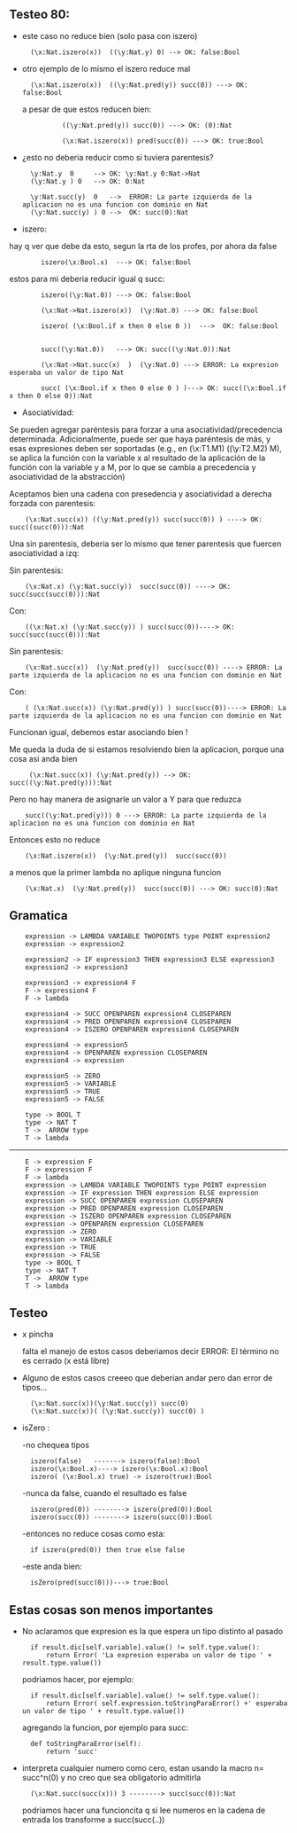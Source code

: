 Testeo 80:
----------



* este caso no reduce bien (solo pasa con iszero)

		(\x:Nat.iszero(x))  ((\y:Nat.y) 0) --> OK: false:Bool
		
* otro ejemplo de lo mismo el iszero reduce mal

		(\x:Nat.iszero(x))  ((\y:Nat.pred(y)) succ(0)) ---> OK: false:Bool

	a pesar de que estos reducen bien:

				((\y:Nat.pred(y)) succ(0)) ---> OK: (0):Nat

				(\x:Nat.iszero(x)) pred(succ(0)) ---> OK: true:Bool
		
		
* ¿esto no deberia reducir como si tuviera parentesis? 
	
		\y:Nat.y  0     --> OK: \y:Nat.y 0:Nat->Nat
		(\y:Nat.y ) 0   --> OK: 0:Nat

		\y:Nat.succ(y)  0 	-->  ERROR: La parte izquierda de la aplicacion no es una funcion con dominio en Nat
		(\y:Nat.succ(y) ) 0	-->  OK: succ(0):Nat
		
					
* iszero:

hay q ver que debe da esto, segun la rta de los profes, por ahora da false
		
			iszero(\x:Bool.x)  ---> OK: false:Bool
			
estos para mi deberia reducir igual q succ:

			iszero((\y:Nat.0)) ---> OK: false:Bool
			
			(\x:Nat->Nat.iszero(x))  (\y:Nat.0) ---> OK: false:Bool

			iszero( (\x:Bool.if x then 0 else 0 ))  --->  OK: false:Bool
			
			
			succ((\y:Nat.0))   ---> OK: succ((\y:Nat.0)):Nat
			
			(\x:Nat->Nat.succ(x)  )  (\y:Nat.0) ---> ERROR: La expresion esperaba un valor de tipo Nat
			
			succ( (\x:Bool.if x then 0 else 0 ) )---> OK: succ((\x:Bool.if x then 0 else 0)):Nat


* Asociatividad:

Se pueden agregar paréntesis para forzar a una asociatividad/precedencia determinada. Adicionalmente, puede ser que haya paréntesis de más, y esas expresiones deben ser soportadas (e.g., en (\x:T1.M1) ((\y:T2.M2) M), se aplica la función con la variable x al resultado de la aplicación de la función con la variable y a M, por lo que se cambia a precedencia y asociatividad de la abstracción)

Aceptamos bien una cadena con presedencia y asociatividad a derecha forzada con parentesis:
		
		(\x:Nat.succ(x)) ((\y:Nat.pred(y)) succ(succ(0)) ) ----> OK: succ((succ(0))):Nat    
		
Una sin parentesis, deberia ser lo mismo que tener parentesis que fuercen asociatividad a izq:

Sin parentesis:

		(\x:Nat.x) (\y:Nat.succ(y))  succ(succ(0)) ----> OK: succ(succ(succ(0))):Nat
Con:

		((\x:Nat.x) (\y:Nat.succ(y)) ) succ(succ(0))----> OK: succ(succ(succ(0))):Nat


Sin parentesis:

		(\x:Nat.succ(x))  (\y:Nat.pred(y))  succ(succ(0)) ----> ERROR: La parte izquierda de la aplicacion no es una funcion con dominio en Nat
Con:

		( (\x:Nat.succ(x)) (\y:Nat.pred(y)) ) succ(succ(0))----> ERROR: La parte izquierda de la aplicacion no es una funcion con dominio en Nat 

Funcionan igual, debemos estar asociando bien !


Me queda la duda de si estamos resolviendo bien la aplicacion, porque una cosa asi anda bien

		 (\x:Nat.succ(x)) (\y:Nat.pred(y)) --> OK: succ((\y:Nat.pred(y))):Nat

Pero no hay manera de asignarle un valor a Y para que reduzca
		
		succ((\y:Nat.pred(y))) 0 ---> ERROR: La parte izquierda de la aplicacion no es una funcion con dominio en Nat

Entonces esto no reduce

		(\x:Nat.iszero(x))  (\y:Nat.pred(y))  succ(succ(0))
		
 a menos que la primer lambda no aplique ninguna funcion
 		
		(\x:Nat.x)  (\y:Nat.pred(y))  succ(succ(0)) ---> OK: succ(0):Nat





Gramatica 
----------
		
		expression -> LAMBDA VARIABLE TWOPOINTS type POINT expression2
		expression -> expression2

		expression2 -> IF expression3 THEN expression3 ELSE expression3
		expression2 -> expression3

		expression3 -> expression4 F
		F -> expression4 F
		F -> lambda

		expression4 -> SUCC OPENPAREN expression4 CLOSEPAREN
		expression4 -> PRED OPENPAREN expression4 CLOSEPAREN
		expression4 -> ISZERO OPENPAREN expression4 CLOSEPAREN
		
		expression4 -> expression5
		expression4 -> OPENPAREN expression CLOSEPAREN
		expression4 -> expression

		expression5 -> ZERO
		expression5 -> VARIABLE
		expression5 -> TRUE
		expression5 -> FALSE

		type -> BOOL T
		type -> NAT T
		T ->  ARROW type
		T -> lambda
		
			
----------------------------------------------------------------------

		E -> expression F
		F -> expression F
		F -> lambda
		expression -> LAMBDA VARIABLE TWOPOINTS type POINT expression
		expression -> IF expression THEN expression ELSE expression
		expression -> SUCC OPENPAREN expression CLOSEPAREN
		expression -> PRED OPENPAREN expression CLOSEPAREN
		expression -> ISZERO OPENPAREN expression CLOSEPAREN
		expression -> OPENPAREN expression CLOSEPAREN
		expression -> ZERO
		expression -> VARIABLE
		expression -> TRUE
		expression -> FALSE
		type -> BOOL T
		type -> NAT T
		T ->  ARROW type
		T -> lambda


Testeo
--------

* x  pincha

	falta el manejo de estos casos deberiamos decir ERROR: El término no es cerrado (x está libre)
	
	
* Alguno de estos casos creeeo que deberian andar pero dan error de tipos...


		(\x:Nat.succ(x))(\y:Nat.succ(y)) succ(0)
		(\x:Nat.succ(x))( (\y:Nat.succ(y)) succ(0) )


* isZero :

	-no chequea tipos
	
		iszero(false)   -------> iszero(false):Bool
		iszero(\x:Bool.x)----> iszero(\x:Bool.x):Bool
		iszero( (\x:Bool.x) true) -> iszero(true):Bool
		
	-nunca da false, cuando el resultado es false

		iszero(pred(0)) --------> iszero(pred(0)):Bool  
		iszero(succ(0)) --------> iszero(succ(0)):Bool 

	-entonces no reduce cosas como esta:
		
		if iszero(pred(0)) then true else false


	-este anda bien:   
		
		isZero(pred(succ(0)))---> true:Bool




Estas cosas son menos importantes
-----------------------------------	


* No aclaramos que expresion es la que espera un tipo distinto al pasado

		if result.dic[self.variable].value() != self.type.value():
			return Error( 'La expresion esperaba un valor de tipo ' + result.type.value())    
		

	podriamos hacer, por ejemplo:

		if result.dic[self.variable].value() != self.type.value():
			return Error( self.expression.toStringParaError() +' esperaba un valor de tipo ' + result.type.value())


	agregando la funcion, por ejemplo para succ:

		def toStringParaError(self):
			return 'succ' 
			
			
			
* interpreta cualquier numero como cero, estan usando la macro n= succ^n(0) y no creo que sea obligatorio admitirla

		(\x:Nat.succ(succ(x))) 3 --------> succ(succ(0)):Nat

  podriamos hacer una funcioncita q si lee numeros en la cadena de entrada
  los transforme a succ(succ(..))
